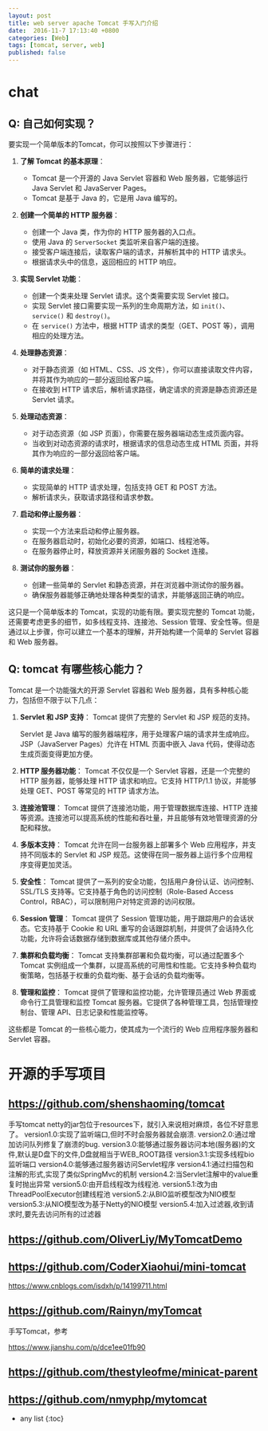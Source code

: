 ```yaml
---
layout: post
title: web server apache Tomcat 手写入门介绍
date:  2016-11-7 17:13:40 +0800
categories: [Web]
tags: [tomcat, server, web]
published: false
---
```



# chat

## Q: 自己如何实现？

要实现一个简单版本的Tomcat，你可以按照以下步骤进行：

1. **了解 Tomcat 的基本原理**：
   - Tomcat 是一个开源的 Java Servlet 容器和 Web 服务器，它能够运行 Java Servlet 和 JavaServer Pages。
   - Tomcat 是基于 Java 的，它是用 Java 编写的。

2. **创建一个简单的 HTTP 服务器**：
   - 创建一个 Java 类，作为你的 HTTP 服务器的入口点。
   - 使用 Java 的 `ServerSocket` 类监听来自客户端的连接。
   - 接受客户端连接后，读取客户端的请求，并解析其中的 HTTP 请求头。
   - 根据请求头中的信息，返回相应的 HTTP 响应。

3. **实现 Servlet 功能**：
   - 创建一个类来处理 Servlet 请求。这个类需要实现 Servlet 接口。
   - 实现 Servlet 接口需要实现一系列的生命周期方法，如 `init()`、`service()` 和 `destroy()`。
   - 在 `service()` 方法中，根据 HTTP 请求的类型（GET、POST 等），调用相应的处理方法。

4. **处理静态资源**：
   - 对于静态资源（如 HTML、CSS、JS 文件），你可以直接读取文件内容，并将其作为响应的一部分返回给客户端。
   - 在接收到 HTTP 请求后，解析请求路径，确定请求的资源是静态资源还是 Servlet 请求。

5. **处理动态资源**：
   - 对于动态资源（如 JSP 页面），你需要在服务器端动态生成页面内容。
   - 当收到对动态资源的请求时，根据请求的信息动态生成 HTML 页面，并将其作为响应的一部分返回给客户端。

6. **简单的请求处理**：
   - 实现简单的 HTTP 请求处理，包括支持 GET 和 POST 方法。
   - 解析请求头，获取请求路径和请求参数。

7. **启动和停止服务器**：
   - 实现一个方法来启动和停止服务器。
   - 在服务器启动时，初始化必要的资源，如端口、线程池等。
   - 在服务器停止时，释放资源并关闭服务器的 Socket 连接。

8. **测试你的服务器**：
   - 创建一些简单的 Servlet 和静态资源，并在浏览器中测试你的服务器。
   - 确保服务器能够正确地处理各种类型的请求，并能够返回正确的响应。

这只是一个简单版本的 Tomcat，实现的功能有限。要实现完整的 Tomcat 功能，还需要考虑更多的细节，如多线程支持、连接池、Session 管理、安全性等。但是通过以上步骤，你可以建立一个基本的理解，并开始构建一个简单的 Servlet 容器和 Web 服务器。

## Q: tomcat 有哪些核心能力？

Tomcat 是一个功能强大的开源 Servlet 容器和 Web 服务器，具有多种核心能力，包括但不限于以下几点：

1. **Servlet 和 JSP 支持**：
   Tomcat 提供了完整的 Servlet 和 JSP 规范的支持。
   
   Servlet 是 Java 编写的服务器端程序，用于处理客户端的请求并生成响应。JSP（JavaServer Pages）允许在 HTML 页面中嵌入 Java 代码，使得动态生成页面变得更加方便。

2. **HTTP 服务器功能**：
   Tomcat 不仅仅是一个 Servlet 容器，还是一个完整的 HTTP 服务器，能够处理 HTTP 请求和响应。它支持 HTTP/1.1 协议，并能够处理 GET、POST 等常见的 HTTP 请求方法。

3. **连接池管理**：
   Tomcat 提供了连接池功能，用于管理数据库连接、HTTP 连接等资源。连接池可以提高系统的性能和吞吐量，并且能够有效地管理资源的分配和释放。

4. **多版本支持**：
   Tomcat 允许在同一台服务器上部署多个 Web 应用程序，并支持不同版本的 Servlet 和 JSP 规范。这使得在同一服务器上运行多个应用程序变得更加灵活。

5. **安全性**：
   Tomcat 提供了一系列的安全功能，包括用户身份认证、访问控制、SSL/TLS 支持等。它支持基于角色的访问控制（Role-Based Access Control，RBAC），可以限制用户对特定资源的访问权限。

6. **Session 管理**：
   Tomcat 提供了 Session 管理功能，用于跟踪用户的会话状态。它支持基于 Cookie 和 URL 重写的会话跟踪机制，并提供了会话持久化功能，允许将会话数据存储到数据库或其他存储介质中。

7. **集群和负载均衡**：
   Tomcat 支持集群部署和负载均衡，可以通过配置多个 Tomcat 实例组成一个集群，以提高系统的可用性和性能。它支持多种负载均衡策略，包括基于权重的负载均衡、基于会话的负载均衡等。

8. **管理和监控**：
   Tomcat 提供了管理和监控功能，允许管理员通过 Web 界面或命令行工具管理和监控 Tomcat 服务器。它提供了各种管理工具，包括管理控制台、管理 API、日志记录和性能监控等。

这些都是 Tomcat 的一些核心能力，使其成为一个流行的 Web 应用程序服务器和 Servlet 容器。

#  开源的手写项目

## https://github.com/shenshaoming/tomcat

手写tomcat
netty的jar包位于resources下，就引入来说相对麻烦，各位不好意思了。
version1.0:实现了监听端口,但时不时会服务器就会崩溃.
version2.0:通过增加访问队列修复了崩溃的bug.
version3.0:能够通过服务器访问本地(服务器)的文件,默认是D盘下的文件,D盘就相当于WEB_ROOT路径
version3.1:实现多线程bio监听端口
version4.0:能够通过服务器访问Servlet程序
version4.1:通过扫描包和注解的形式,实现了类似SpringMvc的机制
version4.2:当Servlet注解中的value重复时抛出异常
version5.0:由开启线程改为线程池.
version5.1:改为由ThreadPoolExecutor创建线程池
version5.2:从BIO监听模型改为NIO模型
version5.3:从NIO模型改为基于Netty的NIO模型
version5.4:加入过滤器,收到请求时,要先去访问所有的过滤器

## https://github.com/OliverLiy/MyTomcatDemo

## https://github.com/CoderXiaohui/mini-tomcat

https://www.cnblogs.com/isdxh/p/14199711.html

## https://github.com/Rainyn/myTomcat

手写Tomcat，参考

https://www.jianshu.com/p/dce1ee01fb90

## https://github.com/thestyleofme/minicat-parent

## https://github.com/nmyphp/mytomcat


* any list
{:toc}